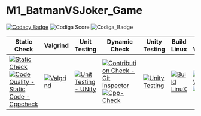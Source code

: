 # M1_BatmanVSJoker_Game

[![Codacy Badge](https://app.codacy.com/project/badge/Grade/d1764ad9d39945bb93a9f4653bec8e77)](https://www.codacy.com/gh/samanvitha-125/M1_BatmanVsJoker_Game/dashboard?utm_source=github.com&amp;utm_medium=referral&amp;utm_content=samanvitha-125/M1_BatmanVsJoker_Game&amp;utm_campaign=Badge_Grade) ![Codiga Score](https://api.codiga.io/project/32087/score/svg) ![Codiga_Badge](https://api.codiga.io/project/32087/status/svg)

| Static Check | Valgrind | Unit Testing | Dynamic Check | Unity Testing | Build Linux| Build Windows |
| --- | --- | --- | --- | --- | --- | --- |
| [![Static Check](https://github.com/samanvitha-125/M1_BatmanVsJoker_Game/actions/workflows/Static.yml/badge.svg)](https://github.com/samanvitha-125/M1_BatmanVsJoker_Game/actions/workflows/Static.yml) [![Code Quality - Static Code - Cppcheck](https://github.com/samanvitha-125/M1_BatmanVsJoker_Game/actions/workflows/Code%20Quality%20Static%20Code%20-%20Cppcheck.yml/badge.svg)](https://github.com/samanvitha-125/M1_BatmanVsJoker_Game/actions/workflows/Code%20Quality%20Static%20Code%20-%20Cppcheck.yml) | [![Valgrind](https://github.com/samanvitha-125/M1_BatmanVsJoker_Game/actions/workflows/Valgrind.yml/badge.svg)](https://github.com/samanvitha-125/M1_BatmanVsJoker_Game/actions/workflows/Valgrind.yml) | [![Unit Testing - UNity](https://github.com/samanvitha-125/M1_BatmanVsJoker_Game/actions/workflows/UNity.yml/badge.svg)](https://github.com/samanvitha-125/M1_BatmanVsJoker_Game/actions/workflows/UNity.yml) | [![Contribution Check - Git Inspector](https://github.com/samanvitha-125/M1_BatmanVsJoker_Game/actions/workflows/vs.yml/badge.svg)](https://github.com/samanvitha-125/M1_BatmanVsJoker_Game/actions/workflows/vs.yml) [![Cpp-Check](https://github.com/samanvitha-125/M1_BatmanVsJoker_Game/actions/workflows/Cpp.yml/badge.svg)](https://github.com/samanvitha-125/M1_BatmanVsJoker_Game/actions/workflows/Cpp.yml) | [![Unity Testing](https://github.com/samanvitha-125/M1_BatmanVsJoker_Game/actions/workflows/Test.yml/badge.svg)](https://github.com/samanvitha-125/M1_BatmanVsJoker_Game/actions/workflows/Test.yml) | [![Build LinuX](https://github.com/samanvitha-125/M1_BatmanVsJoker_Game/actions/workflows/Linux.yml/badge.svg)](https://github.com/samanvitha-125/M1_BatmanVsJoker_Game/actions/workflows/Linux.yml) | [![Build-Windows](https://github.com/samanvitha-125/M1_BatmanVsJoker_Game/actions/workflows/Windows.yml/badge.svg)](https://github.com/samanvitha-125/M1_BatmanVsJoker_Game/actions/workflows/Windows.yml) [![CI](https://github.com/samanvitha-125/M1_BatmanVsJoker_Game/actions/workflows/C-cpp.yml/badge.svg)](https://github.com/samanvitha-125/M1_BatmanVsJoker_Game/actions/workflows/C-cpp.yml) |
